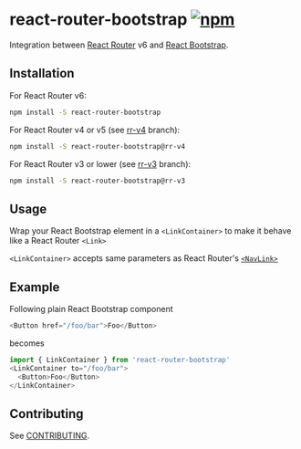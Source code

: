 # react-router-bootstrap [![npm][npm-badge]][npm]
Integration between [React Router] v6 and [React Bootstrap].

## Installation

For React Router v6:
```sh
npm install -S react-router-bootstrap
```

For React Router v4 or v5 (see [rr-v4] branch):
```sh
npm install -S react-router-bootstrap@rr-v4
```

For React Router v3 or lower (see [rr-v3] branch):
```sh
npm install -S react-router-bootstrap@rr-v3
```

## Usage

Wrap your React Bootstrap element in a `<LinkContainer>` to make it behave like a React Router `<Link>`

`<LinkContainer>` accepts same parameters as React Router's [`<NavLink>`]

## Example

Following plain React Bootstrap component
```js
<Button href="/foo/bar">Foo</Button>
```
becomes
```js
import { LinkContainer } from 'react-router-bootstrap'
<LinkContainer to="/foo/bar">
  <Button>Foo</Button>
</LinkContainer>
```

## Contributing

See [CONTRIBUTING](CONTRIBUTING.md).

[React Router]: https://github.com/remix-run/react-router
[React Bootstrap]: https://github.com/react-bootstrap/react-bootstrap

[npm-badge]: https://badge.fury.io/js/react-router-bootstrap.svg
[npm]: http://badge.fury.io/js/react-router-bootstrap

[rr-v3]: https://github.com/react-bootstrap/react-router-bootstrap/tree/rr-v3
[rr-v4]: https://github.com/react-bootstrap/react-router-bootstrap/tree/rr-v4
[`<NavLink>`]: https://github.com/ReactTraining/react-router/blob/master/packages/react-router-dom/docs/api/NavLink.md
